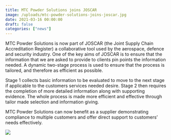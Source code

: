 ```yaml
---
title: MTC Powder Solutions joins JOSCAR
image: /uploads/mtc-powder-solutions-joins-joscar.jpg
date: 2021-03-16 00:00:00
draft: false
categories: ["news"]
---
```

MTC Powder Solutions is now part of JOSCAR (the Joint Supply Chain Accreditation Register) a collaborative tool used by the aerospace, defence and security industry. One of the key aims of JOSCAR is to ensure that the information that we are asked to provide to clients pin points the information needed. A dynamic two-stage process is used to ensure that the process is tailored, and therefore as efficient as possible.

Stage 1 collects basic information to be evaluated to move to the next stage if applicable to the customers services needed desire. Stage 2 then requires the completion of more detailed information along with supporting evidence. The whole process is made more efficient and effective through tailor made selection and information giving.

MTC Powder Solutions can now benefit as a supplier demonstrating compliance to multiple customers and offer direct support to customers’ needs effectively.

  

![](/uploads/mtc-powder-solutions-joins-joscar-1.png)